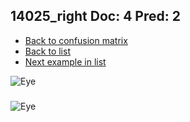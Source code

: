 ## 14025_right Doc: 4 Pred: 2
- [Back to confusion matrix](https://github.com/juliandewit/kaggle_retinopathy/blob/master/matrix.md)
- [Back to list](https://github.com/juliandewit/kaggle_retinopathy/blob/master/lists/42/list.md)
- [Next example in list](https://github.com/juliandewit/kaggle_retinopathy/blob/master/lists/42/14/1430_left.md)

![Eye](https://retinopaty.blob.core.windows.net/size1024/14025_right_4.jpeg)

### 

![Eye]()
